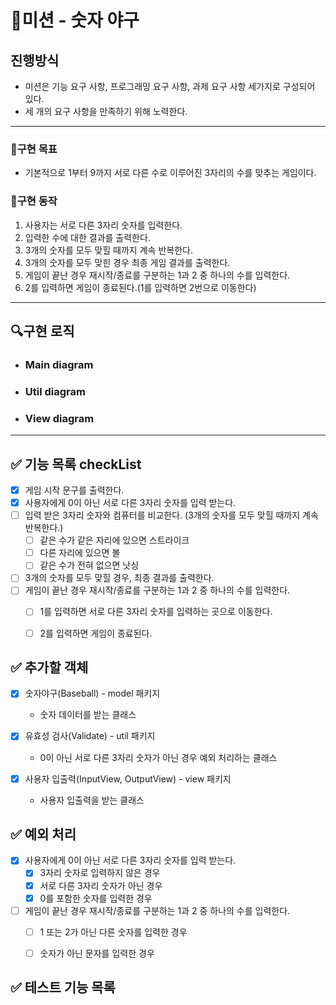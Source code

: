 # 🚀미션 - 숫자 야구

## 진행방식

- 미션은 기능 요구 사항, 프로그래밍 요구 사항, 과제 요구 사항 세가지로 구성되어 있다.
- 세 개의 요구 사항을 만족하기 위해 노력한다.

---

### 💙구현 목표

- 기본적으로 1부터 9까지 서로 다른 수로 이루어진 3자리의 수를 맞추는 게임이다.

### 📜구현 동작

1. 사용자는 서로 다른 3자리 숫자를 입력한다.
2. 입력한 수에 대한 결과를 출력한다.
3. 3개의 숫자를 모두 맞힐 때까지 계속 반복한다.
4. 3개의 숫자를 모두 맞힌 경우 최종 게임 결과를 출력한다.
5. 게임이 끝난 경우 재시작/종료를 구분하는 1과 2 중 하나의 수를 입력한다.
6. 2를 입력하면 게임이 종료된다.(1를 입력하면 2번으로 이동한다)

---

## 🔍구현 로직

- ### Main diagram



- ### Util diagram



- ### View diagram

---

## ✅ 기능 목록 checkList

- [x] 게임 시작 문구를 출력한다.
- [x] 사용자에게 0이 아닌 서로 다른 3자리 숫자를 입력 받는다.
- [ ] 입력 받은 3자리 숫자와 컴퓨터를 비교한다. (3개의 숫자를 모두 맞힐 때까지 계속 반복한다.)
  - [ ] 같은 수가 같은 자리에 있으면 스트라이크
  - [ ] 다른 자리에 있으면 볼
  - [ ] 같은 수가 전혀 없으면 낫싱
- [ ] 3개의 숫자를 모두 맞힐 경우, 최종 결과를 출력한다.
- [ ] 게임이 끝난 경우 재시작/종료를 구분하는 1과 2 중 하나의 수를 입력한다.
  - [ ] 1를 입력하면 서로 다른 3자리 숫자를 입력하는 곳으로 이동한다.
  - [ ] 2를 입력하면 게임이 종료된다.


## ✅ 추가할 객체

- [x] 숫자야구(Baseball) - model 패키지
  - 숫자 데이터를 받는 클래스

- [x] 유효성 검사(Validate) - util 패키지
  - 0이 아닌 서로 다른 3자리 숫자가 아닌 경우 예외 처리하는 클래스

- [x] 사용자 입출력(InputView, OutputView) - view 패키지
  - 사용자 입출력을 받는 클래스

## ✅ 예외 처리

- [x] 사용자에게 0이 아닌 서로 다른 3자리 숫자를 입력 받는다.
  - [x] 3자리 숫자로 입력하지 않은 경우
  - [x] 서로 다른 3자리 숫자가 아닌 경우
  - [x] 0를 포함한 숫자를 입력한 경우
- [ ] 게임이 끝난 경우 재시작/종료를 구분하는 1과 2 중 하나의 수를 입력한다.
  - [ ] 1 또는 2가 아닌 다른 숫자를 입력한 경우
  - [ ] 숫자가 아닌 문자를 입력한 경우


## ✅ 테스트 기능 목록
